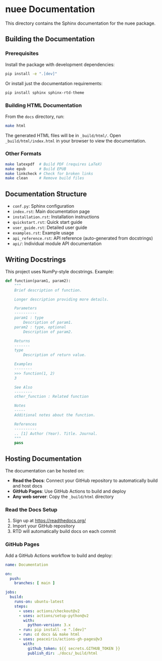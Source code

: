 # nuee Documentation

This directory contains the Sphinx documentation for the nuee package.

## Building the Documentation

### Prerequisites

Install the package with development dependencies:

```bash
pip install -e ".[dev]"
```

Or install just the documentation requirements:

```bash
pip install sphinx sphinx-rtd-theme
```

### Building HTML Documentation

From the `docs` directory, run:

```bash
make html
```

The generated HTML files will be in `_build/html/`. Open `_build/html/index.html` in your browser to view the documentation.

### Other Formats

```bash
make latexpdf  # Build PDF (requires LaTeX)
make epub      # Build EPUB
make linkcheck # Check for broken links
make clean     # Remove build files
```

## Documentation Structure

- `conf.py`: Sphinx configuration
- `index.rst`: Main documentation page
- `installation.rst`: Installation instructions
- `quickstart.rst`: Quick start guide
- `user_guide.rst`: Detailed user guide
- `examples.rst`: Example usage
- `api_reference.rst`: API reference (auto-generated from docstrings)
- `api/`: Individual module API documentation

## Writing Docstrings

This project uses NumPy-style docstrings. Example:

```python
def function(param1, param2):
    """
    Brief description of function.

    Longer description providing more details.

    Parameters
    ----------
    param1 : type
        Description of param1.
    param2 : type, optional
        Description of param2.

    Returns
    -------
    type
        Description of return value.

    Examples
    --------
    >>> function(1, 2)
    3

    See Also
    --------
    other_function : Related function

    Notes
    -----
    Additional notes about the function.

    References
    ----------
    .. [1] Author (Year). Title. Journal.
    """
    pass
```

## Hosting Documentation

The documentation can be hosted on:
- **Read the Docs**: Connect your GitHub repository to automatically build and host docs
- **GitHub Pages**: Use GitHub Actions to build and deploy
- **Any web server**: Copy the `_build/html` directory

### Read the Docs Setup

1. Sign up at https://readthedocs.org/
2. Import your GitHub repository
3. RTD will automatically build docs on each commit

### GitHub Pages

Add a GitHub Actions workflow to build and deploy:

```yaml
name: Documentation

on:
  push:
    branches: [ main ]

jobs:
  build:
    runs-on: ubuntu-latest
    steps:
      - uses: actions/checkout@v2
      - uses: actions/setup-python@v2
        with:
          python-version: 3.x
      - run: pip install -e ".[dev]"
      - run: cd docs && make html
      - uses: peaceiris/actions-gh-pages@v3
        with:
          github_token: ${{ secrets.GITHUB_TOKEN }}
          publish_dir: ./docs/_build/html
```
